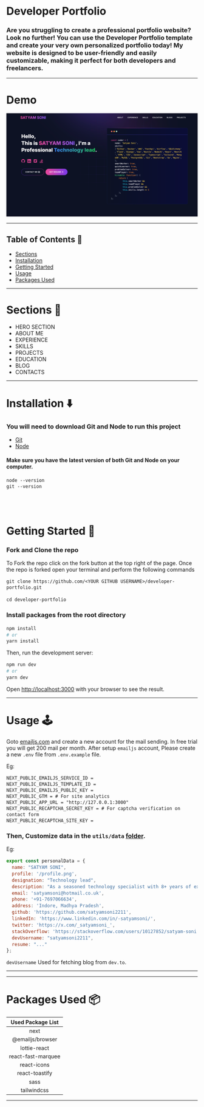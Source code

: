 # Developer Portfolio

### Are you struggling to create a professional portfolio website? Look no further! You can use the Developer Portfolio template and create your very own personalized portfolio today! My website is designed to be user-friendly and easily customizable, making it perfect for both developers and freelancers.

---

# Demo

![](./public/image/screen.png)

---

## Table of Contents :scroll:

- [Sections](#sections-bookmark)
- [Installation](#installation-arrow_down)
- [Getting Started](#getting-started-dart)
- [Usage](#usage-joystick)
- [Packages Used](#packages-used-package)

---

# Sections :bookmark:

- HERO SECTION
- ABOUT ME
- EXPERIENCE
- SKILLS
- PROJECTS
- EDUCATION
- BLOG
- CONTACTS

---

# Installation :arrow_down:

### You will need to download Git and Node to run this project

- [Git](https://git-scm.com/downloads)
- [Node](https://nodejs.org/en/download/)

#### Make sure you have the latest version of both Git and Node on your computer.

```
node --version
git --version
```

## <br />

# Getting Started :dart:

### Fork and Clone the repo

To Fork the repo click on the fork button at the top right of the page. Once the repo is forked open your terminal and perform the following commands

```
git clone https://github.com/<YOUR GITHUB USERNAME>/developer-portfolio.git

cd developer-portfolio
```

### Install packages from the root directory

```bash
npm install
# or
yarn install
```

Then, run the development server:

```bash
npm run dev
# or
yarn dev
```

Open [http://localhost:3000](http://localhost:3000) with your browser to see the result.

---

# Usage :joystick:

Goto [emailjs.com](https://www.emailjs.com/) and create a new account for the mail sending. In free trial you will get 200 mail per month. After setup `emailjs` account, Please create a new `.env` file from `.env.example` file.

Eg:

```env
NEXT_PUBLIC_EMAILJS_SERVICE_ID =
NEXT_PUBLIC_EMAILJS_TEMPLATE_ID =
NEXT_PUBLIC_EMAILJS_PUBLIC_KEY =
NEXT_PUBLIC_GTM = # For site analytics
NEXT_PUBLIC_APP_URL = "http://127.0.0.1:3000"
NEXT_PUBLIC_RECAPTCHA_SECRET_KEY = # For captcha verification on contact form
NEXT_PUBLIC_RECAPTCHA_SITE_KEY =

```

### Then, Customize data in the `utils/data` [folder](https://github.com/satyamsoni2211/developer-portfolio/tree/main/utils/data).

Eg:

```javascript
export const personalData = {
  name: "SATYAM SONI",
  profile: '/profile.png',
  designation: "Technology lead",
  description: "As a seasoned technology specialist with 8+ years of experience, I excel in delivering highly optimized, cost-efficient, and resilient solutions. My approach remains technology-agnostic, enabling me to leverage the best tools and paradigms to meet client requirements. Passionate about innovation, I drive excellence in every project.",
  email: 'satyamsoni@hotmail.co.uk',
  phone: '+91-7697066634',
  address: 'Indore, Madhya Pradesh',
  github: 'https://github.com/satyamsoni2211',
  linkedIn: 'https://www.linkedin.com/in/-satyamsoni/',
  twitter: 'https://x.com/_satyamsoni_',
  stackOverflow: 'https://stackoverflow.com/users/10127852/satyam-soni',
  devUsername: "satyamsoni2211",
  resume: "..."
};
```

`devUsername` Used for fetching blog from `dev.to`.

---

---

# Packages Used :package:

| Used Package List  |
| :----------------: |
|        next        |
|  @emailjs/browser  |
|    lottie-react    |
| react-fast-marquee |
|    react-icons     |
|   react-toastify   |
|        sass        |
|    tailwindcss     |

---
